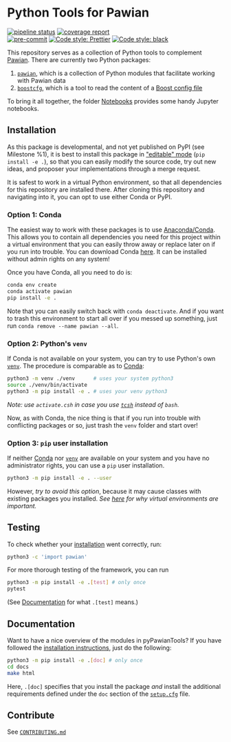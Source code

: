 # Python Tools for Pawian

[![pipeline status](https://gitlab.ep1.rub.de/redeboer/pyPawianTools/badges/master/pipeline.svg)](https://gitlab.ep1.rub.de/redeboer/pyPawianTools/pipelines?&ref=master)
[![coverage report](https://gitlab.ep1.rub.de/redeboer/pyPawianTools/badges/master/coverage.svg)](https://gitlab.ep1.rub.de/redeboer/pyPawianTools/commits/master)
<br>
[![pre-commit](https://img.shields.io/badge/pre--commit-enabled-brightgreen)](https://github.com/pre-commit/pre-commit)
[![Code style: Prettier](https://camo.githubusercontent.com/687a8ae8d15f9409617d2cc5a30292a884f6813a/68747470733a2f2f696d672e736869656c64732e696f2f62616467652f636f64655f7374796c652d70726574746965722d6666363962342e7376673f7374796c653d666c61742d737175617265)](https://prettier.io/)
[![Code style: black](https://img.shields.io/badge/code%20style-black-000000.svg)](https://github.com/psf/black)

This repository serves as a collection of Python tools to complement
[Pawian](https://panda-wiki.gsi.de/foswiki/bin/view/PWA/PawianPwaSoftware).
There are currently two Python packages:

1. [`pawian`](./src/pawian), which is a collection of Python modules that facilitate
   working with Pawian data
2. [`boostcfg`](./src/boostcfg), which is a tool to read the content of a
   [Boost config file](https://www.boost.org/doc/libs/1_72_0/doc/html/boost/program_options/parse_co_1_3_32_9_8_1_1_11.html)

To bring it all together, the folder [Notebooks](./Notebooks) provides some
handy Jupyter notebooks.

## Installation

As this package is developmental, and not yet published on PyPI (see Milestone
%1), it is best to install this package in
["editable" mode](https://pip.pypa.io/en/stable/reference/pip_install/#editable-installs)
(`pip install -e .`), so that you can easily modify the source code, try out new
ideas, and proposer your implementations through a merge request.

It is safest to work in a virtual Python environment, so that all dependencies
for this repository are installed there. After cloning this repository and
navigating into it, you can opt to use either Conda or PyPI.

### Option 1: Conda

The easiest way to work with these packages is to use
[Anaconda/Conda](https://www.anaconda.com/). This allows you to contain all
dependencies you need for this project within a virtual environment that you can
easily throw away or replace later on if you run into trouble. You can download
Conda [here](https://www.anaconda.com/distribution/#download-section). It can be
installed without admin rights on any system!

Once you have Conda, all you need to do is:

```bash
conda env create
conda activate pawian
pip install -e .
```

Note that you can easily switch back with `conda deactivate`. And if you want to
trash this environment to start all over if you messed up something, just run
`conda remove --name pawian --all`.

### Option 2: Python's `venv`

If Conda is not available on your system, you can try to use Python's own
[`venv`](https://docs.python.org/3/library/venv.html). The procedure is
comparable as to [Conda](#Option-1:-Conda):

```bash
python3 -m venv ./venv      # uses your system python3
source ./venv/bin/activate
python3 -m pip install -e . # uses your venv python3
```

_Note: use `activate.csh` in case you use
[`tcsh`](https://en.wikipedia.org/wiki/Tcsh) instead of `bash`._

Now, as with Conda, the nice thing is that if you run into trouble with
conflicting packages or so, just trash the `venv` folder and start over!

### Option 3: `pip` user installation

If neither [Conda](#Option-1:-Conda) nor [`venv`](#Option-2:-Python's-venv) are
available on your system and you have no administrator rights, you can use a
`pip` user installation.

```bash
python3 -m pip install -e . --user
```

However, _try to avoid this option_, because it may cause classes with existing
packages you installed. _See
[here](https://realpython.com/python-virtual-environments-a-primer/) for why
virtual environments are important._

## Testing

To check whether your [installation](#installation) went correctly, run:

```bash
python3 -c 'import pawian'
```

For more thorough testing of the framework, you can run

```bash
python3 -m pip install -e .[test] # only once
pytest
```

(See [Documentation](#documentation) for what `.[test]` means.)

## Documentation

Want to have a nice overview of the modules in pyPawianTools? If you have
followed the [installation instructions](#installation), just do the following:

```bash
python3 -m pip install -e .[doc] # only once
cd docs
make html
```

Here, `.[doc]` specifies that you install the package _and_ install the
additional requirements defined under the `doc` section of the
[`setup.cfg`](./setup.cfg) file.

## Contribute

See [`CONTRIBUTING.md`](./CONTRIBUTING.md)
